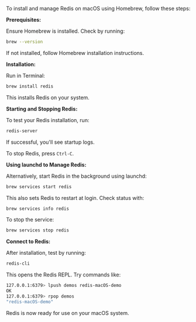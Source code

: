 To install and manage Redis on macOS using Homebrew, follow these steps:

**Prerequisites:**

Ensure Homebrew is installed. Check by running:

```bash
brew --version
```

If not installed, follow Homebrew installation instructions.

**Installation:**

Run in Terminal:

```bash
brew install redis
```

This installs Redis on your system.

**Starting and Stopping Redis:**

To test your Redis installation, run:

```bash
redis-server
```

If successful, you'll see startup logs.

To stop Redis, press `Ctrl-C`.

**Using launchd to Manage Redis:**

Alternatively, start Redis in the background using launchd:

```bash
brew services start redis
```

This also sets Redis to restart at login. Check status with:

```bash
brew services info redis
```

To stop the service:

```bash
brew services stop redis
```

**Connect to Redis:**

After installation, test by running:

```bash
redis-cli
```

This opens the Redis REPL. Try commands like:

```bash
127.0.0.1:6379> lpush demos redis-macOS-demo
OK
127.0.0.1:6379> rpop demos
"redis-macOS-demo"
```

Redis is now ready for use on your macOS system.
